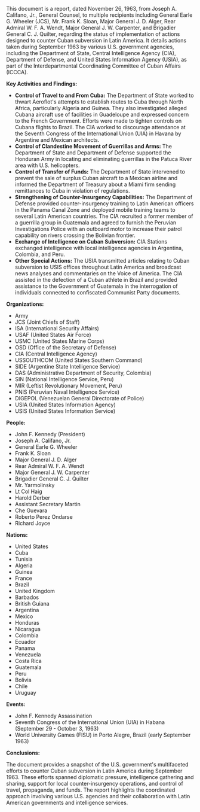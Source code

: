 This document is a report, dated November 26, 1963, from Joseph A. Califano, Jr., General Counsel, to multiple recipients including General Earle G. Wheeler (JCS), Mr. Frank K. Sloan, Major General J. D. Alger, Rear Admiral W. F. A. Wendt, Major General J. W. Carpenter, and Brigadier General C. J. Quilter, regarding the status of implementation of actions designed to counter Cuban subversion in Latin America. It details actions taken during September 1963 by various U.S. government agencies, including the Department of State, Central Intelligence Agency (CIA), Department of Defense, and United States Information Agency (USIA), as part of the Interdepartmental Coordinating Committee of Cuban Affairs (ICCCA).

**Key Activities and Findings:**

*   **Control of Travel to and From Cuba:** The Department of State worked to thwart Aeroflot's attempts to establish routes to Cuba through North Africa, particularly Algeria and Guinea. They also investigated alleged Cubana aircraft use of facilities in Guadeloupe and expressed concern to the French Government. Efforts were made to tighten controls on Cubana flights to Brazil. The CIA worked to discourage attendance at the Seventh Congress of the International Union (UIA) in Havana by Argentine and Mexican architects.
*   **Control of Clandestine Movement of Guerrillas and Arms:** The Department of State and Department of Defense supported the Honduran Army in locating and eliminating guerrillas in the Patuca River area with U.S. helicopters.
*   **Control of Transfer of Funds:** The Department of State intervened to prevent the sale of surplus Cuban aircraft to a Mexican airline and informed the Department of Treasury about a Miami firm sending remittances to Cuba in violation of regulations.
*   **Strengthening of Counter-Insurgency Capabilities:** The Department of Defense provided counter-insurgency training to Latin American officers in the Panama Canal Zone and deployed mobile training teams to several Latin American countries. The CIA recruited a former member of a guerrilla group in Guatemala and agreed to furnish the Peruvian Investigations Police with an outboard motor to increase their patrol capability on rivers crossing the Bolivian frontier.
*   **Exchange of Intelligence on Cuban Subversion:** CIA Stations exchanged intelligence with local intelligence agencies in Argentina, Colombia, and Peru.
*   **Other Special Actions:** The USIA transmitted articles relating to Cuban subversion to USIS offices throughout Latin America and broadcast news analyses and commentaries on the Voice of America. The CIA assisted in the defection of a Cuban athlete in Brazil and provided assistance to the Government of Guatemala in the interrogation of individuals connected to confiscated Communist Party documents.

**Organizations:**

*   Army
*   JCS (Joint Chiefs of Staff)
*   ISA (International Security Affairs)
*   USAF (United States Air Force)
*   USMC (United States Marine Corps)
*   OSD (Office of the Secretary of Defense)
*   CIA (Central Intelligence Agency)
*   USSOUTHCOM (United States Southern Command)
*   SIDE (Argentine State Intelligence Service)
*   DAS (Administrative Department of Security, Colombia)
*   SIN (National Intelligence Service, Peru)
*   MIR (Leftist Revolutionary Movement, Peru)
*   PNIS (Peruvian Naval Intelligence Service)
*   DIGEPOL (Venezuelan General Directorate of Police)
*   USIA (United States Information Agency)
*   USIS (United States Information Service)

**People:**

*   John F. Kennedy (President)
*   Joseph A. Califano, Jr.
*   General Earle G. Wheeler
*   Frank K. Sloan
*   Major General J. D. Alger
*   Rear Admiral W. F. A. Wendt
*   Major General J. W. Carpenter
*   Brigadier General C. J. Quilter
*   Mr. Yarmolinsky
*   Lt Col Haig
*   Harold Derber
*   Assistant Secretary Martin
*   Che Guevara
*   Roberto Perez Ondarse
*   Richard Joyce

**Nations:**

*   United States
*   Cuba
*   Tunisia
*   Algeria
*   Guinea
*   France
*   Brazil
*   United Kingdom
*   Barbados
*   British Guiana
*   Argentina
*   Mexico
*   Honduras
*   Nicaragua
*   Colombia
*   Ecuador
*   Panama
*   Venezuela
*   Costa Rica
*   Guatemala
*   Peru
*   Bolivia
*   Chile
*   Uruguay

**Events:**

*   John F. Kennedy Assassination
*   Seventh Congress of the International Union (UIA) in Habana (September 29 - October 3, 1963)
*   World University Games (FISU) in Porto Alegre, Brazil (early September 1963)

**Conclusions:**

The document provides a snapshot of the U.S. government's multifaceted efforts to counter Cuban subversion in Latin America during September 1963. These efforts spanned diplomatic pressure, intelligence gathering and sharing, support for local counter-insurgency operations, and control of travel, propaganda, and funds. The report highlights the coordinated approach involving various U.S. agencies and their collaboration with Latin American governments and intelligence services.
